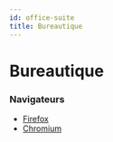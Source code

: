 ```yaml
---
id: office-suite
title: Bureautique
---
```


# Bureautique

### Navigateurs

-   [Firefox](bureautique/firefox)
-   [Chromium](bureautique/chromium)
